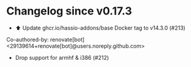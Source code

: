 # Changelog since v0.17.3
- ⬆️ Update ghcr.io/hassio-addons/base Docker tag to v14.3.0 (#213)

Co-authored-by: renovate[bot] <29139614+renovate[bot]@users.noreply.github.com> 
- Drop support for armhf & i386 (#212) 
